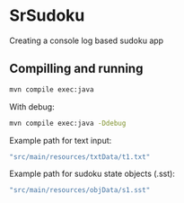# SrSudoku
Creating a console log based sudoku app 

## Compilling and running
```bash
mvn compile exec:java
```

With debug:
```bash
mvn compile exec:java -Ddebug
```

Example path for text input:
```bash
"src/main/resources/txtData/t1.txt"
```

Example path for sudoku state objects (.sst):
```bash
"src/main/resources/objData/s1.sst"
```

